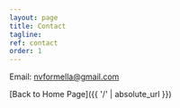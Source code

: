 ```yaml
---
layout: page
title: Contact
tagline: 
ref: contact
order: 1
---
```


Email: nvformella@gmail.com

[Back to Home Page]({{ '/' | absolute_url }})
